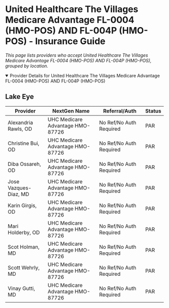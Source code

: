 # United Healthcare The Villages Medicare Advantage FL-0004 (HMO-POS) AND FL-004P (HMO-POS) - Insurance Guide

*This page lists providers who accept United Healthcare The Villages Medicare Advantage FL-0004 (HMO-POS) AND FL-004P (HMO-POS), grouped by location.*

<details open><summary>Provider Details for United Healthcare The Villages Medicare Advantage FL-0004 (HMO-POS) AND FL-004P (HMO-POS)</summary>

## Lake Eye 

| Provider | NextGen Name | Referral/Auth | Status |
|----------|-------------|--------------|--------|
| Alexandria Rawls, OD | UHC Medicare Advantage HMO-87726 | No Ref/No Auth Required | PAR |
| Christine Bui, OD | UHC Medicare Advantage HMO-87726 | No Ref/No Auth Required | PAR |
| Diba Ossareh, OD | UHC Medicare Advantage HMO-87726 | No Ref/No Auth Required | PAR |
| Jose Vazques-Diaz, MD | UHC Medicare Advantage HMO-87726 | No Ref/No Auth Required | PAR |
| Karin Girgis, OD | UHC Medicare Advantage HMO-87726 | No Ref/No Auth Required | PAR |
| Mari Holderby, OD | UHC Medicare Advantage HMO-87726 | No Ref/No Auth Required | PAR |
| Scot Holman, MD | UHC Medicare Advantage HMO-87726 | No Ref/No Auth Required | PAR |
| Scott Wehrly, MD | UHC Medicare Advantage HMO-87726 | No Ref/No Auth Required | PAR |
| Vinay Gutti, MD | UHC Medicare Advantage HMO-87726 | No Ref/No Auth Required | PAR |

</details>

